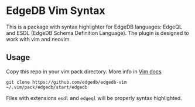 # EdgeDB Vim Syntax

This is a package with syntax highlighter for EdgeDB languages: EdgeQL and
ESDL (EdgeDB Schema Definition Language).  The plugin is designed to work with
vim and neovim.

## Usage
Copy this repo in your vim pack directory. More info in [Vim docs](https://github.com/vim/vim/blob/247bf0de465411e4ebb1c0fe1a9e07f4a7f77e91/runtime/doc/repeat.txt#L515)

`git clone https://github.com/edgedb/edgedb-vim ~/.vim/pack/edgedb/start/edgedb`

Files with extensions `esdl` and `edgeql` will be properly syntax highlighted.
